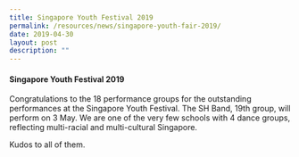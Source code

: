 ```yaml
---
title: Singapore Youth Festival 2019
permalink: /resources/news/singapore-youth-fair-2019/
date: 2019-04-30
layout: post
description: ""
---
```

#### Singapore Youth Festival 2019

Congratulations to the 18 performance groups for the outstanding performances at the Singapore Youth Festival. The SH Band, 19th group, will perform on 3 May. We are one of the very few schools with 4 dance groups, reflecting multi-racial and multi-cultural Singapore.

Kudos to all of them.